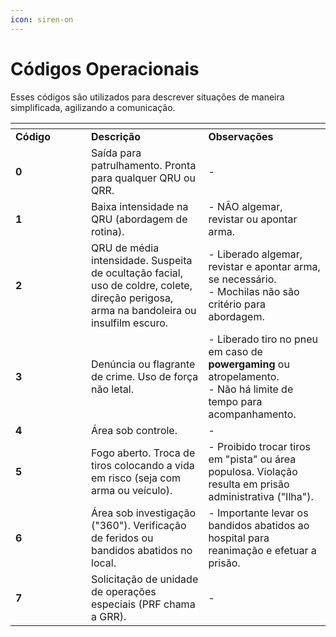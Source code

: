 ```yaml
---
icon: siren-on
---
```


# Códigos Operacionais

Esses códigos são utilizados para descrever situações de maneira simplificada, agilizando a comunicação.

<table data-header-hidden><thead><tr><th width="105"></th><th></th><th></th></tr></thead><tbody><tr><td><strong>Código</strong></td><td><strong>Descrição</strong></td><td><strong>Observações</strong></td></tr><tr><td><strong>0</strong></td><td>Saída para patrulhamento. Pronta para qualquer QRU ou QRR.</td><td>-</td></tr><tr><td><strong>1</strong></td><td>Baixa intensidade na QRU (abordagem de rotina).</td><td>- NÃO algemar, revistar ou apontar arma.</td></tr><tr><td><strong>2</strong></td><td>QRU de média intensidade. Suspeita de ocultação facial, uso de coldre, colete, direção perigosa, arma na bandoleira ou insulfilm escuro.</td><td>- Liberado algemar, revistar e apontar arma, se necessário.<br>- Mochilas não são critério para abordagem.</td></tr><tr><td><strong>3</strong></td><td>Denúncia ou flagrante de crime. Uso de força não letal.</td><td>- Liberado tiro no pneu em caso de <strong>powergaming</strong> ou atropelamento.<br>- Não há limite de tempo para acompanhamento.</td></tr><tr><td><strong>4</strong></td><td>Área sob controle.</td><td>-</td></tr><tr><td><strong>5</strong></td><td>Fogo aberto. Troca de tiros colocando a vida em risco (seja com arma ou veículo).</td><td>- Proibido trocar tiros em "pista" ou área populosa. Violação resulta em prisão administrativa ("Ilha").</td></tr><tr><td><strong>6</strong></td><td>Área sob investigação ("360"). Verificação de feridos ou bandidos abatidos no local.</td><td>- Importante levar os bandidos abatidos ao hospital para reanimação e efetuar a prisão.</td></tr><tr><td><strong>7</strong></td><td>Solicitação de unidade de operações especiais (PRF chama a GRR).</td><td>-</td></tr></tbody></table>
